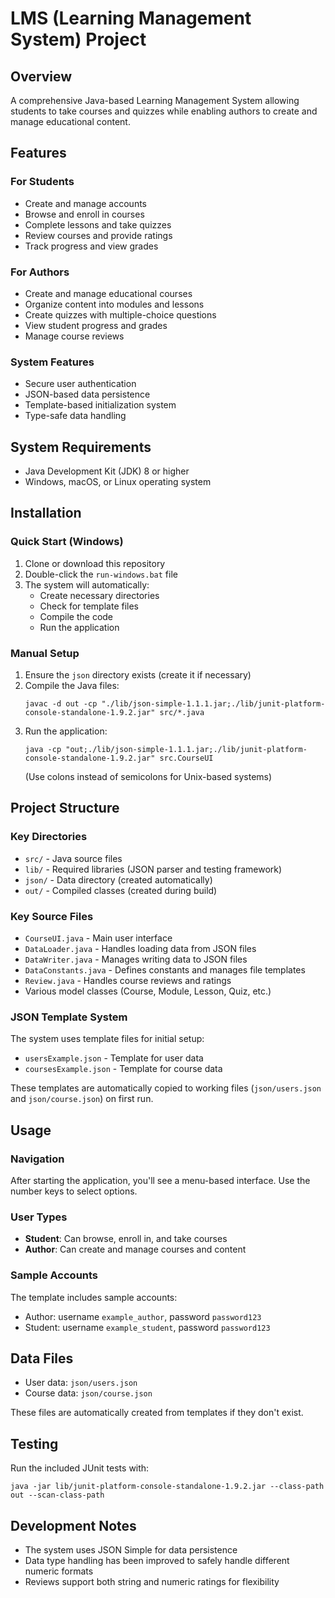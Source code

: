 # LMS (Learning Management System) Project

## Overview
A comprehensive Java-based Learning Management System allowing students to take courses and quizzes while enabling authors to create and manage educational content.

## Features

### For Students
- Create and manage accounts
- Browse and enroll in courses
- Complete lessons and take quizzes
- Review courses and provide ratings
- Track progress and view grades

### For Authors
- Create and manage educational courses
- Organize content into modules and lessons
- Create quizzes with multiple-choice questions
- View student progress and grades
- Manage course reviews

### System Features
- Secure user authentication
- JSON-based data persistence
- Template-based initialization system
- Type-safe data handling

## System Requirements
- Java Development Kit (JDK) 8 or higher
- Windows, macOS, or Linux operating system

## Installation

### Quick Start (Windows)
1. Clone or download this repository
2. Double-click the `run-windows.bat` file
3. The system will automatically:
   - Create necessary directories
   - Check for template files
   - Compile the code
   - Run the application

### Manual Setup
1. Ensure the `json` directory exists (create it if necessary)
2. Compile the Java files:
   ```
   javac -d out -cp "./lib/json-simple-1.1.1.jar;./lib/junit-platform-console-standalone-1.9.2.jar" src/*.java
   ```
3. Run the application:
   ```
   java -cp "out;./lib/json-simple-1.1.1.jar;./lib/junit-platform-console-standalone-1.9.2.jar" src.CourseUI
   ```
   (Use colons instead of semicolons for Unix-based systems)

## Project Structure

### Key Directories
- `src/` - Java source files
- `lib/` - Required libraries (JSON parser and testing framework)
- `json/` - Data directory (created automatically)
- `out/` - Compiled classes (created during build)

### Key Source Files
- `CourseUI.java` - Main user interface
- `DataLoader.java` - Handles loading data from JSON files
- `DataWriter.java` - Manages writing data to JSON files
- `DataConstants.java` - Defines constants and manages file templates
- `Review.java` - Handles course reviews and ratings
- Various model classes (Course, Module, Lesson, Quiz, etc.)

### JSON Template System
The system uses template files for initial setup:
- `usersExample.json` - Template for user data
- `coursesExample.json` - Template for course data

These templates are automatically copied to working files (`json/users.json` and `json/course.json`) on first run.

## Usage

### Navigation
After starting the application, you'll see a menu-based interface. Use the number keys to select options.

### User Types
- **Student**: Can browse, enroll in, and take courses
- **Author**: Can create and manage courses and content

### Sample Accounts
The template includes sample accounts:
- Author: username `example_author`, password `password123`
- Student: username `example_student`, password `password123`

## Data Files
- User data: `json/users.json`
- Course data: `json/course.json`

These files are automatically created from templates if they don't exist.

## Testing
Run the included JUnit tests with:
```
java -jar lib/junit-platform-console-standalone-1.9.2.jar --class-path out --scan-class-path
```

## Development Notes
- The system uses JSON Simple for data persistence
- Data type handling has been improved to safely handle different numeric formats
- Reviews support both string and numeric ratings for flexibility
